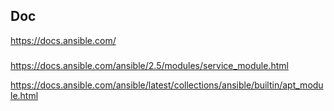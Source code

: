 ## Doc
https://docs.ansible.com/

###
https://docs.ansible.com/ansible/2.5/modules/service_module.html

https://docs.ansible.com/ansible/latest/collections/ansible/builtin/apt_module.html
